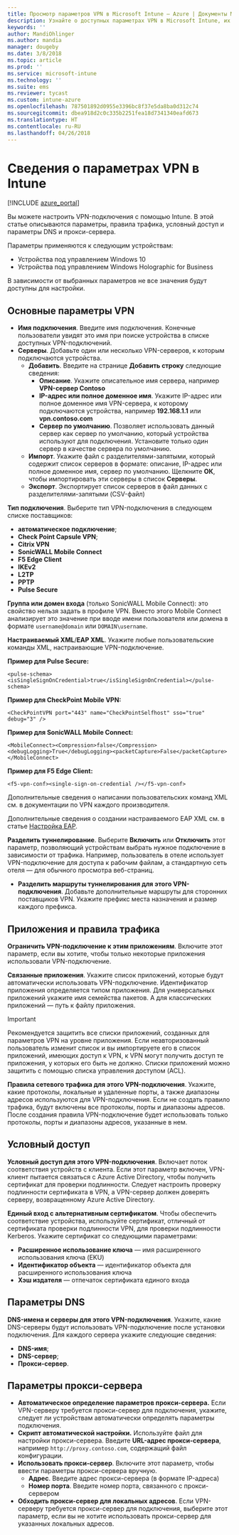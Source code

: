 ```yaml
---
title: Просмотр параметров VPN в Microsoft Intune — Azure | Документы Майкрософт
description: Узнайте о доступных параметрах VPN в Microsoft Intune, их назначении и функции, включая правила трафика, условный доступ и параметры DNS и прокси-сервера для устройств Windows 10 и Windows Holographic for Business.
keywords: ''
author: MandiOhlinger
ms.author: mandia
manager: dougeby
ms.date: 3/8/2018
ms.topic: article
ms.prod: ''
ms.service: microsoft-intune
ms.technology: ''
ms.suite: ems
ms.reviewer: tycast
ms.custom: intune-azure
ms.openlocfilehash: 787501892d0955e3396bc8f37e5da8ba0d312c74
ms.sourcegitcommit: dbea918d2c0c335b2251fea18d7341340eafd673
ms.translationtype: HT
ms.contentlocale: ru-RU
ms.lasthandoff: 04/26/2018
---
```

# <a name="read-about-the-vpn-settings-in-intune"></a>Сведения о параметрах VPN в Intune

[!INCLUDE [azure_portal](./includes/azure_portal.md)]

Вы можете настроить VPN-подключения с помощью Intune. В этой статье описываются параметры, правила трафика, условный доступ и параметры DNS и прокси-сервера.

Параметры применяются к следующим устройствам:

- Устройства под управлением Windows 10
- Устройства под управлением Windows Holographic for Business

В зависимости от выбранных параметров не все значения будут доступны для настройки.

## <a name="base-vpn-settings"></a>Основные параметры VPN

- **Имя подключения**. Введите имя подключения. Конечные пользователи увидят это имя при поиске устройства в списке доступных VPN-подключений.
- **Серверы**. Добавьте один или несколько VPN-серверов, к которым подключаются устройства.
  - **Добавить**. Введите на странице **Добавить строку** следующие сведения:
    - **Описание**. Укажите описательное имя сервера, например **VPN-сервер Contoso**
    - **IP-адрес или полное доменное имя**. Укажите IP-адрес или полное доменное имя VPN-сервера, к которому подключаются устройства, например **192.168.1.1** или **vpn.contoso.com**
    - **Сервер по умолчанию**. Позволяет использовать данный сервер как сервер по умолчанию, который устройства используют для подключения. Установите только один сервер в качестве сервера по умолчанию.
  - **Импорт**. Укажите файл с разделителями-запятыми, который содержит список серверов в формате: описание, IP-адрес или полное доменное имя, сервер по умолчанию. Щелкните **ОК**, чтобы импортировать эти серверы в список **Серверы**.
  - **Экспорт**. Экспортирует список серверов в файл данных с разделителями-запятыми (CSV-файл)

**Тип подключения**. Выберите тип VPN-подключения в следующем списке поставщиков:

- **автоматическое подключение**;
- **Check Point Capsule VPN**;
- **Citrix VPN**
- **SonicWALL Mobile Connect**
- **F5 Edge Client**
- **IKEv2**
- **L2TP**
- **PPTP**
- **Pulse Secure**

**Группа или домен входа** (только SonicWALL Mobile Connect): это свойство нельзя задать в профиле VPN. Вместо этого Mobile Connect анализирует это значение при вводе имени пользователя или домена в формате `username@domain` или `DOMAIN\username`.

**Настраиваемый XML**/**EAP XML**. Укажите любые пользовательские команды XML, настраивающие VPN-подключение.

**Пример для Pulse Secure:**

```
<pulse-schema><isSingleSignOnCredential>true</isSingleSignOnCredential></pulse-schema>
```

**Пример для CheckPoint Mobile VPN:**

```
<CheckPointVPN port="443" name="CheckPointSelfhost" sso="true" debug="3" />
```

**Пример для SonicWALL Mobile Connect:**

```
<MobileConnect><Compression>false</Compression><debugLogging>True</debugLogging><packetCapture>False</packetCapture></MobileConnect>
```

**Пример для F5 Edge Client:**

```
<f5-vpn-conf><single-sign-on-credential /></f5-vpn-conf>
```

Дополнительные сведения о написании пользовательских команд XML см. в документации по VPN каждого производителя.

Дополнительные сведения о создании настраиваемого EAP XML см. в статье [Настройка EAP](https://docs.microsoft.com/windows/client-management/mdm/eap-configuration).

**Разделить туннелирование**. Выберите **Включить** или **Отключить** этот параметр, позволяющий устройствам выбрать нужное подключение в зависимости от трафика. Например, пользователь в отеле использует VPN-подключение для доступа к рабочим файлам, а стандартную сеть отеля — для обычного просмотра веб-страниц.
- **Разделить маршруты туннелирования для этого VPN-подключения**. Добавьте дополнительные маршруты для сторонних поставщиков VPN. Укажите префикс места назначения и размер каждого префикса.

## <a name="apps-and-traffic-rules"></a>Приложения и правила трафика

**Ограничить VPN-подключение к этим приложениям**. Включите этот параметр, если вы хотите, чтобы только некоторые приложения использовали VPN-подключение.

**Связанные приложения**. Укажите список приложений, которые будут автоматически использовать VPN-подключение. Идентификатор приложения определяется типом приложения. Для универсальных приложений укажите имя семейства пакетов. А для классических приложений — путь к файлу приложения.

>[!IMPORTANT]
>Рекомендуется защитить все списки приложений, созданных для параметров VPN на уровне приложения. Если неавторизованный пользователь изменит список и вы импортируете его в список приложений, имеющих доступ к VPN, к VPN могут получить доступ те приложения, у которых его быть не должно. Списки приложений можно защитить с помощью списка управления доступом (ACL).

**Правила сетевого трафика для этого VPN-подключения**. Укажите, какие протоколы, локальные и удаленные порты, а также диапазоны адресов используются для VPN-подключения. Если не создать правило трафика, будут включены все протоколы, порты и диапазоны адресов. После создания правила VPN-подключение будет использовать только протоколы, порты и диапазоны адресов, указанные в нем.

## <a name="conditional-access"></a>Условный доступ

**Условный доступ для этого VPN-подключения**. Включает поток соответствия устройств с клиента. Если этот параметр включен, VPN-клиент пытается связаться с Azure Active Directory, чтобы получить сертификат для проверки подлинности. Следует настроить проверку подлинности сертификата в VPN, а VPN-сервер должен доверять серверу, возвращенному Azure Active Directory.

**Единый вход с альтернативным сертификатом**. Чтобы обеспечить соответствие устройства, используйте сертификат, отличный от сертификата проверки подлинности VPN, для проверки подлинности Kerberos. Укажите сертификат со следующими параметрами:

- **Расширенное использование ключа** — имя расширенного использования ключа (EKU)
- **Идентификатор объекта** — идентификатор объекта для расширенного использования ключа
- **Хэш издателя** — отпечаток сертификата единого входа

## <a name="dns-settings"></a>Параметры DNS

**DNS-имена и серверы для этого VPN-подключения**. Укажите, какие DNS-серверы будут использовать VPN-подключение после установки подключения.
Для каждого сервера укажите следующие сведения:
- **DNS-имя**;
- **DNS-сервер**;
- **Прокси-сервер**.

## <a name="proxy-settings"></a>Параметры прокси-сервера

- **Автоматическое определение параметров прокси-сервера.** Если VPN-серверу требуется прокси-сервер для подключения, укажите, следует ли устройствам автоматически определять параметры подключения.
- **Скрипт автоматической настройки.** Используйте файл для настройки прокси-сервера. Введите **URL-адрес прокси-сервера**, например `http://proxy.contoso.com`, содержащий файл конфигурации.
- **Использовать прокси-сервер**. Включите этот параметр, чтобы ввести параметры прокси-сервера вручную.
  - **Адрес**. Введите адрес прокси-сервера (в формате IP-адреса)
  - **Номер порта**. Введите номер порта, связанного с прокси-сервером
- **Обходить прокси-сервер для локальных адресов**. Если VPN-серверу требуется прокси-сервер для подключения, выберите этот параметр, если вы не хотите использовать прокси-сервер для указанных локальных адресов.
